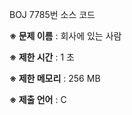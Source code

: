 BOJ 7785번 소스 코드

<b>※ 문제 이름</b> : 회사에 있는 사람

<b>※ 제한 시간</b> : 1 초

<b>※ 제한 메모리</b> : 256 MB

<b>※ 제출 언어</b> : C
